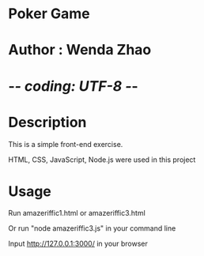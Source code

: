 # Poker Game 
# Author : Wenda Zhao
# -*- coding: UTF-8 -*-

# Description
This is a simple front-end exercise. 

HTML, CSS, JavaScript, Node.js were used in this project

# Usage
Run amazeriffic1.html or amazeriffic3.html

Or run "node amazeriffic3.js" in your command line

Input http://127.0.0.1:3000/ in your browser
